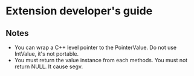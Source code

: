 Extension developer's guide
===========================

Notes
-----

 * You can wrap a C++ level pointer to the PointerValue. Do not use IntValue, it's not portable.
 * You must return the value instance from each methods. You must not return NULL. It cause segv.

